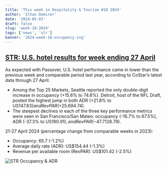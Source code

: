 ```yaml
---
title: 'This week in Hospitality & Tourism #18 2024'
author: 'Ilhan Demirer'
date: '2024-05-03'
draft: false
slug: 'week-18-2024'
tags: ['news', 'str']
banner: '2024-week-18-occupancy.svg'
---
```


## [STR: U.S. hotel results for week ending 27 April](https://str.com/press-release/us-hotel-results-week-ending-27-april)

As expected with Passover, U.S. hotel performance came in lower than the previous week and comparable period last year, according to CoStar’s latest data through 27 April.

- Among the Top 25 Markets, Seattle reported the only double-digit increase in occupancy (+15.6% to 74.6%). Detroit, host of the NFL Draft, posted the highest jump in both ADR (+21.8% to US$147.83) and RevPAR (+25.6% to US$94.74).
- The steepest declines in each of the three key performance metrics were seen in San Francisco/San Mateo: occupancy (-16.7% to 67.5%), ADR (-37.3% to US$190.91), and RevPAR (-47.7% to US$128.79).

21-27 April 2024 (percentage change from comparable weeks in 2023):

- Occupancy: 65.7 (-1.2%)
- Average daily rate (ADR): US$154.44 (-1.3%)
- Revenue per available room (RevPAR): US$101.42 (-2.5%)

![STR Occupancy & ADR](/images/blogimages/2024-week-18-occupancy.svg)

